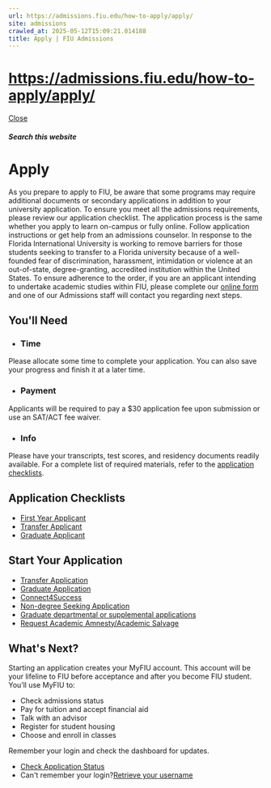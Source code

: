 ```yaml
---
url: https://admissions.fiu.edu/how-to-apply/apply/
site: admissions
crawled_at: 2025-05-12T15:09:21.014188
title: Apply | FIU Admissions
---
```


# https://admissions.fiu.edu/how-to-apply/apply/

[ Close ](https://admissions.fiu.edu/how-to-apply/apply/)
##### Search this website
# Apply
As you prepare to apply to FIU, be aware that some programs may require additional documents or secondary applications in addition to your university application. To ensure you meet all the admissions requirements, please review our application checklist.
The application process is the same whether you apply to learn on-campus or fully online. Follow application instructions or get help from an admissions counselor.
In response to the Florida International University is working to remove barriers for those students seeking to transfer to a Florida university because of a well-founded fear of discrimination, harassment, intimidation or violence at an out-of-state, degree-granting, accredited institution within the United States. To ensure adherence to the order, if you are an applicant intending to undertake academic studies within FIU, please complete our [online form](https://webforms.fiu.edu/view.php?id=4438092) and one of our Admissions staff will contact you regarding next steps.
## You'll Need
  * ### Time
Please allocate some time to complete your application. You can also save your progress and finish it at a later time.
  * ### Payment
Applicants will be required to pay a $30 application fee upon submission or use an SAT/ACT fee waiver. 
  * ### Info
Please have your transcripts, test scores, and residency documents readily available. For a complete list of required materials, refer to the [application checklists](https://admissions.fiu.edu/how-to-apply/index.html#3).


## Application Checklists
  * [First Year Applicant](https://admissions.fiu.edu/how-to-apply/freshman-applicant/index.html)
  * [Transfer Applicant](https://admissions.fiu.edu/how-to-apply/transfer-applicant/index.html)
  * [Graduate Applicant](https://admissions.fiu.edu/how-to-apply/graduate-applicant/index.html)


## Start Your Application
  * [Transfer Application](https://pslinks.fiu.edu/psc/cslinks/EMPLOYEE/CAMP/c/OAA_ONLINE_APPLICATION.OAA_SIGNON_COMP.GBL?Page=OAA_APPLICATION01&Action=U&TEMPLATE_ID=FIU_UGRD)
  * [Graduate Application](https://admissions.fiu.edu/how-to-apply/graduate-applicant/applications/index.html)
  * [Connect4Success](https://admissions.fiu.edu/how-to-apply/connect4success/apply/index.html)
  * [Non-degree Seeking Application](https://pslinks.fiu.edu/psc/cslinks/EMPLOYEE/CAMP/c/OAA_ONLINE_APPLICATION.OAA_SIGNON_COMP.GBL?Page=OAA_APPLICATION01&Action=U&TEMPLATE_ID=FIU_UGRD_NDEG)
  * [Graduate departmental or supplemental applications](https://admissions.fiu.edu/how-to-apply/graduate-applicant/applications/index.html)
  * [Request Academic Amnesty/Academic Salvage](https://webforms.fiu.edu/view.php?id=730052)


## What's Next?
Starting an application creates your MyFIU account. This account will be your lifeline to FIU before acceptance and after you become FIU student. You’ll use MyFIU to:
  * Check admissions status
  * Pay for tuition and accept financial aid
  * Talk with an advisor
  * Register for student housing
  * Choose and enroll in classes


Remember your login and check the dashboard for updates.
  * [Check Application Status](https://onestop.fiu.edu/admissions/application-status/)
  * Can't remember your login?[Retrieve your username](https://login.fiu.edu/account/recovery/uid/)



